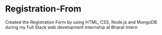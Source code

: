 # Registration-From
Created the Registration Form  by using HTML, CSS, Node.js and MongoDB during my Full Stack web development internship at Bharat Intern
